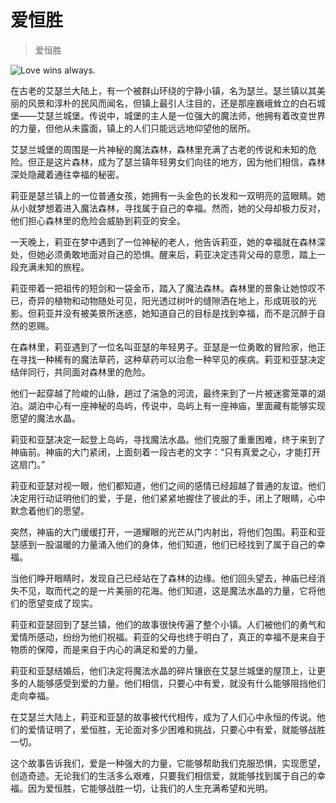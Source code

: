 #  爱恒胜 
> 爱恒胜


![Love wins always.  ](/images/72f1ee0dbacd41ebacc438927f8d3cc7.jpg)

在古老的艾瑟兰大陆上，有一个被群山环绕的宁静小镇，名为瑟兰。瑟兰镇以其美丽的风景和淳朴的民风而闻名，但镇上最引人注目的，还是那座巍峨耸立的白石城堡——艾瑟兰城堡。传说中，城堡的主人是一位强大的魔法师，他拥有着改变世界的力量，但他从未露面，镇上的人们只能远远地仰望他的居所。

艾瑟兰城堡的周围是一片神秘的魔法森林，森林里充满了古老的传说和未知的危险。但正是这片森林，成为了瑟兰镇年轻男女们向往的地方，因为他们相信，森林深处隐藏着通往幸福的秘密。

莉亚是瑟兰镇上的一位普通女孩，她拥有一头金色的长发和一双明亮的蓝眼睛。她从小就梦想着进入魔法森林，寻找属于自己的幸福。然而，她的父母却极力反对，他们担心森林里的危险会威胁到莉亚的安全。

一天晚上，莉亚在梦中遇到了一位神秘的老人，他告诉莉亚，她的幸福就在森林深处，但她必须勇敢地面对自己的恐惧。醒来后，莉亚决定违背父母的意愿，踏上一段充满未知的旅程。

莉亚带着一把祖传的短剑和一袋金币，踏入了魔法森林。森林里的景象让她惊叹不已，奇异的植物和动物随处可见，阳光透过树叶的缝隙洒在地上，形成斑驳的光影。但莉亚并没有被美景所迷惑，她知道自己的目标是找到幸福，而不是沉醉于自然的恩赐。

在森林里，莉亚遇到了一位名叫亚瑟的年轻男子。亚瑟是一位勇敢的冒险家，他正在寻找一种稀有的魔法草药，这种草药可以治愈一种罕见的疾病。莉亚和亚瑟决定结伴同行，共同面对森林里的危险。

他们一起穿越了险峻的山脉，趟过了湍急的河流，最终来到了一片被迷雾笼罩的湖泊。湖泊中心有一座神秘的岛屿，传说中，岛屿上有一座神庙，里面藏有能够实现愿望的魔法水晶。

莉亚和亚瑟决定一起登上岛屿，寻找魔法水晶。他们克服了重重困难，终于来到了神庙前。神庙的大门紧闭，上面刻着一段古老的文字：“只有真爱之心，才能打开这扇门。”

莉亚和亚瑟对视一眼，他们都知道，他们之间的感情已经超越了普通的友谊。他们决定用行动证明他们的爱，于是，他们紧紧地握住了彼此的手，闭上了眼睛，心中默念着他们的愿望。

突然，神庙的大门缓缓打开，一道耀眼的光芒从门内射出，将他们包围。莉亚和亚瑟感到一股温暖的力量涌入他们的身体，他们知道，他们已经找到了属于自己的幸福。

当他们睁开眼睛时，发现自己已经站在了森林的边缘。他们回头望去，神庙已经消失不见，取而代之的是一片美丽的花海。他们知道，这是魔法水晶的力量，它将他们的愿望变成了现实。

莉亚和亚瑟回到了瑟兰镇，他们的故事很快传遍了整个小镇。人们被他们的勇气和爱情所感动，纷纷为他们祝福。莉亚的父母也终于明白了，真正的幸福不是来自于物质的保障，而是来自于内心的满足和爱的力量。

莉亚和亚瑟结婚后，他们决定将魔法水晶的碎片镶嵌在艾瑟兰城堡的屋顶上，让更多的人能够感受到爱的力量。他们相信，只要心中有爱，就没有什么能够阻挡他们走向幸福。

在艾瑟兰大陆上，莉亚和亚瑟的故事被代代相传，成为了人们心中永恒的传说。他们的爱情证明了，爱恒胜，无论面对多少困难和挑战，只要心中有爱，就能够战胜一切。

这个故事告诉我们，爱是一种强大的力量，它能够帮助我们克服恐惧，实现愿望，创造奇迹。无论我们的生活多么艰难，只要我们相信爱，就能够找到属于自己的幸福。因为爱恒胜，它能够战胜一切，让我们的人生充满希望和光明。